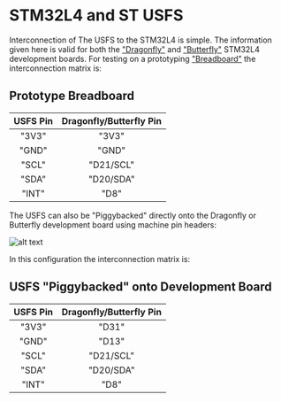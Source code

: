 # STM32L4 and ST USFS
Interconnection of The USFS to the STM32L4 is simple. The information given here is valid for both the ["Dragonfly"](https://www.tindie.com/products/TleraCorp/dragonfly-stm32l47696-development-board/) and ["Butterfly"](https://www.tindie.com/products/TleraCorp/butterfly-stm32l433-development-board/) STM32L4 development boards. For testing on a prototyping ["Breadboard"](https://cdn-shop.adafruit.com/1200x900/443-00.jpg) the interconnection matrix is:

## Prototype Breadboard
| USFS Pin |Dragonfly/Butterfly Pin|
|:--------:|:---------------------:|
|  "3V3"   |         "3V3"         |
|  "GND"   |         "GND"         |
|  "SCL"   |        "D21/SCL"      |
|  "SDA"   |        "D20/SDA"      |
|  "INT"   |           "D8"        |

The USFS can also be "Piggybacked" directly onto the Dragonfly or Butterfly development board using machine pin headers:

![alt text](https://user-images.githubusercontent.com/5760946/53302752-9f9fd980-3816-11e9-8ead-90e4d52c7b53.png)

In this configuration the interconnection matrix is:

## USFS "Piggybacked" onto Development Board
| USFS Pin |Dragonfly/Butterfly Pin|
|:--------:|:---------------------:|
|  "3V3"   |         "D31"         |
|  "GND"   |         "D13"         |
|  "SCL"   |        "D21/SCL"      |
|  "SDA"   |        "D20/SDA"      |
|  "INT"   |           "D8"        |
